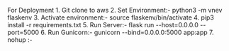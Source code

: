 For Deployment
    1. Git clone to aws
    2. Set Environment:- python3 -m vnev flaskenv
    3. Activate environment:- source flaskenv/bin/activate
    4. pip3 install -r requirements.txt
    5. Run Server:- flask run --host=0.0.0.0 --port=5000
    6. Run Gunicorn:- gunicorn --bind=0.0.0.0:5000 app:app
    7. nohup :- 